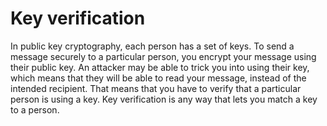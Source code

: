 [Title]: # (Verificación de llave)
[Difficulty]: # (Principiante)
[Order]: # (71)

# Key verification

In public key cryptography, each person has a set of keys. To send a message securely to a particular person, you encrypt your message using their public key. An attacker may be able to trick you into using their key, which means that they will be able to read your message, instead of the intended recipient. That means that you have to verify that a particular person is using a key. Key verification is any way that lets you match a key to a person.